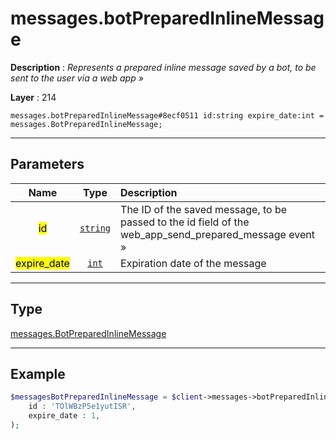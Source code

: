 # messages.botPreparedInlineMessage

**Description** : *Represents a prepared inline message saved by a bot, to be sent to the user via a web app &raquo;*

**Layer** : 214

```tl
messages.botPreparedInlineMessage#8ecf0511 id:string expire_date:int = messages.BotPreparedInlineMessage;
```

---

## Parameters

| Name | Type | Description |
| :---: | :---: | :--- |
| <mark>id</mark> | [`string`](type/string) | The ID of the saved message, to be passed to the id field of the web_app_send_prepared_message event » |
| <mark>expire_date</mark> | [`int`](type/int) | Expiration date of the message |

---

## Type

[messages.BotPreparedInlineMessage](type/messages.BotPreparedInlineMessage)

---

## Example

```php
$messagesBotPreparedInlineMessage = $client->messages->botPreparedInlineMessage(
	id : 'TOlWBzP5e1yutISR',
	expire_date : 1,
);
```